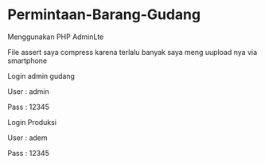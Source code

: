 # Permintaan-Barang-Gudang

Menggunakan PHP AdminLte

File assert saya compress karena terlalu banyak saya meng uupload nya via smartphone

Login admin gudang

User : admin

Pass : 12345

Login Produksi

User  : adem

Pass  : 12345
